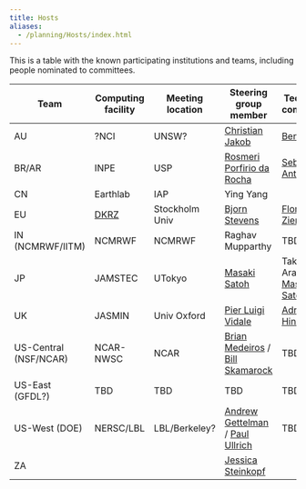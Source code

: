 ```yaml
---
title: Hosts
aliases: 
  - /planning/Hosts/index.html
---
```

This is a table with the known participating institutions and teams, including people nominated to committees.

| Team | Computing facility | Meeting location | Steering group member | Technical committee | Logistics committee | *Associated Project(s)* |
| -------- | -------- | -------- | -------- | -------- | -------- | -------- |
| AU | ?NCI | UNSW? | [Christian Jakob](https://research.monash.edu/en/persons/christian-jakob) | [Ben Evans](https://www.access-nri.org.au/person/ben-evans/) | [Melissa Hart](https://research.unsw.edu.au/people/associate-professor-melissa-anne-hart)  |  |
| BR/AR | INPE | USP | [Rosmeri Porfirio da Rocha](https://www.incline.iag.usp.br/membros/detalhes/2.html) | [Sebastião Antonio](https://www.iag.usp.br/node/55044)  | [Rosmeri Porfirio da Rocha](https://www.incline.iag.usp.br/membros/detalhes/2.html) |  |
| CN | Earthlab | IAP | Ying Yang |  |  |  |
| EU | [DKRZ](https://www.dkrz.de/en) | Stockholm Univ | [Bjorn Stevens](https://mpimet.mpg.de/en/staff/bjorn-stevens) | [Florian Ziemen](https://www.dkrz.de/en/about-en/staff/dr-florian-ziemen) | [Heike Konow](https://mpimet.mpg.de/mitarbeiterinnen/heike-konow) | [nextGEMS](https://nextgems-h2020.eu) |
| IN (NCMRWF/IITM) | NCMRWF | NCMRWF | Raghav  Mupparthy | TBD | TBD | TBD | MoES / MO Partnership|
| JP | JAMSTEC | UTokyo | [Masaki Satoh](https://cesd.aori.u-tokyo.ac.jp/satoh/index.html) | Takashi Arakawa, [Masaki Satoh](https://cesd.aori.u-tokyo.ac.jp/satoh/index.html) | Tomoki Ohno, [Masaki Satoh](https://cesd.aori.u-tokyo.ac.jp/satoh/index.html) | [ICCP-GSRA](https://dpo.aori.u-tokyo.ac.jp/dmmg/ICCP-GSRA/) |
| UK     | JASMIN     | Univ Oxford | [Pier Luigi Vidale](https://research.reading.ac.uk/meteorology/people/pier-luigi-vidale/)  | [Adrian Hines](https://ncas.ac.uk/people/10594/adrian-hines/)| [Philip Stier](https://www.physics.ox.ac.uk/our-people/stier)| |
| US-Central (NSF/NCAR)   | NCAR-NWSC | NCAR | [Brian Medeiros](https://staff.ucar.edu/users/brianpm) / [Bill Skamarock](https://staff.ucar.edu/users/skamaroc) | TBD | TBD | 
| US-East (GFDL?) | TBD | TBD | TBD | TBD | TBD |  |
| US-West (DOE) | NERSC/LBL | LBL/Berkeley? | [Andrew Gettelman](https://www.pnnl.gov/people/andrew-gettelman) / [Paul Ullrich](https://people.llnl.gov/ullrich4) | TBD | TBD |  |
| ZA |  |  | [Jessica Steinkopf](https://www.wits.ac.za/people/academic-a-z-listing/s/jessicasteinkopfwitsacza/) |  |  |  |

